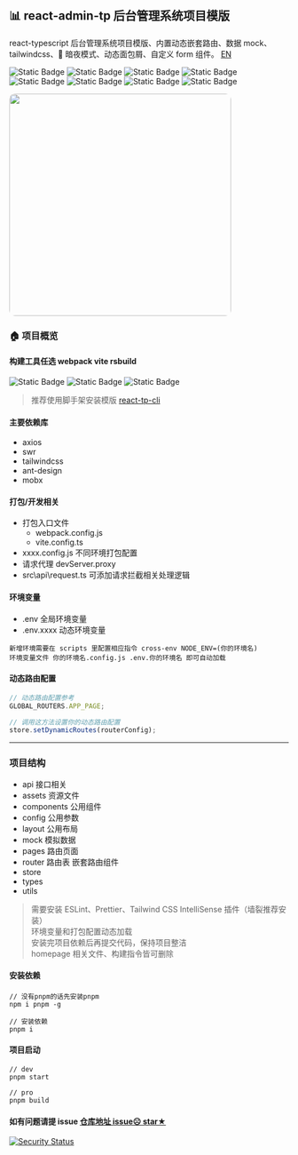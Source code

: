 ## 📊 react-admin-tp 后台管理系统项目模版

react-typescript 后台管理系统项目模版、内置动态嵌套路由、数据 mock、tailwindcss、🌙 暗夜模式、动态面包屑、自定义 form 组件。 [EN](./README-EN.md)

![Static Badge](https://img.shields.io/badge/react-black?logo=react&style=for-the-badge)
![Static Badge](https://img.shields.io/badge/tailwindcss-black?logo=tailwindcss&style=for-the-badge)
![Static Badge](https://img.shields.io/badge/antdesign-black?logo=antdesign&style=for-the-badge)
![Static Badge](https://img.shields.io/badge/swr-black?logo=swr&style=for-the-badge)
![Static Badge](https://img.shields.io/badge/mobx-black?logo=mobx&style=for-the-badge)
![Static Badge](https://img.shields.io/badge/webpack-black?logo=webpack&style=for-the-badge)
![Static Badge](https://img.shields.io/badge/vite-black?logo=vite&style=for-the-badge)
![Static Badge](https://img.shields.io/badge/rsbuild-black?style=for-the-badge)

<image src='./src/assets/images/admin.png' style='border-radius:10px' height='400px' >

### 🏠 项目概览

#### 构建工具任选 webpack vite rsbuild

![Static Badge](https://img.shields.io/badge/webpack-black?logo=webpack&style=for-the-badge)
![Static Badge](https://img.shields.io/badge/vite-black?logo=vite&style=for-the-badge)
![Static Badge](https://img.shields.io/badge/rsbuild-black?style=for-the-badge)

> 推荐使用脚手架安装模版 [react-tp-cli](https://github.com/wanpan11/react-template-cli)

#### 主要依赖库

- axios
- swr
- tailwindcss
- ant-design
- mobx

#### 打包/开发相关

- 打包入口文件
  - webpack.config.js
  - vite.config.ts
- xxxx.config.js 不同环境打包配置
- 请求代理 devServer.proxy
- src\api\request.ts 可添加请求拦截相关处理逻辑

#### 环境变量

- .env 全局环境变量
- .env.xxxx 动态环境变量

```
新增环境需要在 scripts 里配置相应指令 cross-env NODE_ENV=(你的环境名)
环境变量文件 你的环境名.config.js .env.你的环境名 即可自动加载
```

#### 动态路由配置

```ts
// 动态路由配置参考
GLOBAL_ROUTERS.APP_PAGE;

// 调用这方法设置你的动态路由配置
store.setDynamicRoutes(routerConfig);
```

---

### 项目结构

- api 接口相关
- assets 资源文件
- components 公用组件
- config 公用参数
- layout 公用布局
- mock 模拟数据
- pages 路由页面
- router 路由表 嵌套路由组件
- store
- types
- utils

> 需要安装 ESLint、Prettier、Tailwind CSS IntelliSense 插件（墙裂推荐安装）<br/>
> 环境变量和打包配置动态加载 <br/>
> 安装完项目依赖后再提交代码，保持项目整洁 <br/>
> homepage 相关文件、构建指令皆可删除

#### 安装依赖

```
// 没有pnpm的话先安装pnpm
npm i pnpm -g

// 安装依赖
pnpm i
```

#### 项目启动

```
// dev
pnpm start

// pro
pnpm build
```

#### 如有问题请提 issue [仓库地址 issue☹ star★](https://github.com/wanpan11/react-admin-tp)

[![Security Status](https://www.murphysec.com/platform3/v31/badge/1673294894238294016.svg)](https://www.murphysec.com/console/report/1673294894200545280/1673294894238294016)
